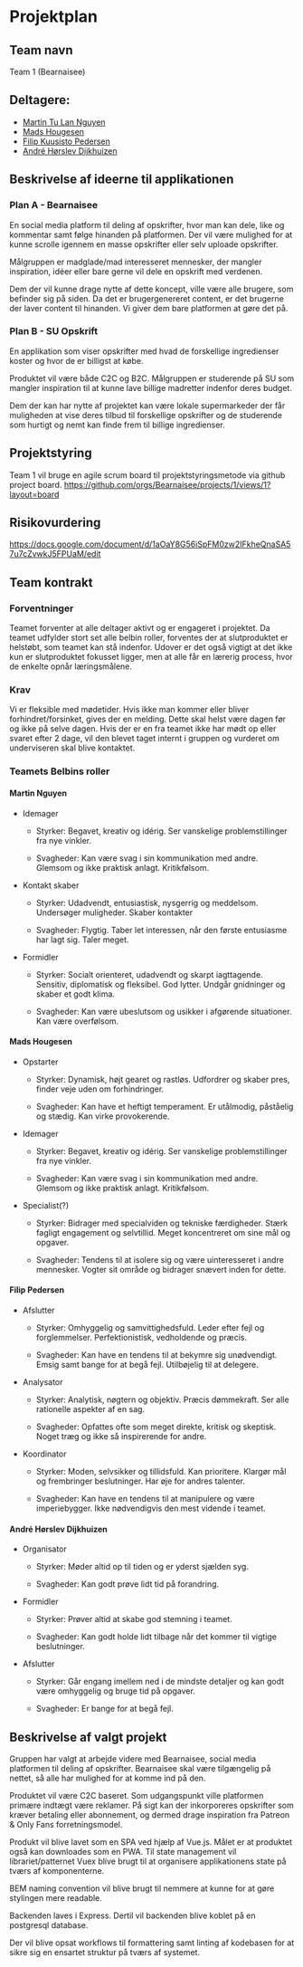 # Projektplan

## Team navn

Team 1 (Bearnaisee)

## Deltagere:

-   [Martin Tu Lan Nguyen](https://github.com/Martinlanng)
-   [Mads Hougesen](https://github.com/hougesen)
-   [Filip Kuusisto Pedersen](https://github.com/FilipPedersen)
-   [André Hørslev Dijkhuizen](https://github.com/DutchSauce)

## Beskrivelse af ideerne til applikationen

### Plan A - Bearnaisee

En social media platform til deling af opskrifter, hvor man kan dele, like og kommentar samt følge hinanden på platformen. Der vil være mulighed for at kunne scrolle igennem en masse opskrifter eller selv uploade opskrifter.

Målgruppen er madglade/mad interesseret mennesker, der mangler inspiration, idéer eller bare gerne vil dele en opskrift med verdenen.

Dem der vil kunne drage nytte af dette koncept, ville være alle brugere, som befinder sig på siden. Da det er brugergenereret content, er det brugerne der laver content til hinanden. Vi giver dem bare platformen at gøre det på.

### Plan B - SU Opskrift

En applikation som viser opskrifter med hvad de forskellige ingredienser koster og hvor de er billigst at købe.

Produktet vil være både C2C og B2C.
Målgruppen er studerende på SU som mangler inspiration til at kunne lave billige madretter indenfor deres budget.

Dem der kan har nytte af projektet kan være lokale supermarkeder der får muligheden at vise deres tilbud til forskellige opskrifter og de studerende som hurtigt og nemt kan finde frem til billige ingredienser.

## Projektstyring

Team 1 vil bruge en agile scrum board til projektstyringsmetode via github project board.
https://github.com/orgs/Bearnaisee/projects/1/views/1?layout=board


## Risikovurdering

https://docs.google.com/document/d/1aOaY8G56iSpFM0zw2IFkheQnaSA57u7cZvwkJ5FPUaM/edit

## Team kontrakt

### Forventninger

Teamet forventer at alle deltager aktivt og er engageret i projektet. Da teamet udfylder stort set alle belbin roller, forventes der at slutproduktet er helstøbt, som teamet kan stå indenfor. Udover er det også vigtigt at det ikke kun er slutproduktet fokusset ligger, men at alle får en lærerig process, hvor de enkelte opnår læringsmålene.

### Krav

Vi er fleksible med mødetider.
Hvis ikke man kommer eller bliver forhindret/forsinket, gives der en melding. Dette skal helst være dagen før og ikke på selve dagen. 
Hvis der er en fra teamet ikke har mødt op eller svaret efter 2 dage, vil den blevet taget internt i gruppen og vurderet om underviseren skal blive kontaktet.

### Teamets Belbins roller

#### Martin Nguyen

-   Idemager

    -   Styrker: Begavet, kreativ og idérig. Ser vanskelige problemstillinger fra nye vinkler.

    -   Svagheder: Kan være svag i sin kommunikation med andre. Glemsom og ikke praktisk anlagt. Kritikfølsom.

-   Kontakt skaber

    -   Styrker: Udadvendt, entusiastisk, nysgerrig og meddelsom. Undersøger muligheder. Skaber kontakter

    -   Svagheder: Flygtig. Taber let interessen, når den første entusiasme har lagt sig. Taler meget.

-   Formidler

    -   Styrker: Socialt orienteret, udadvendt og skarpt iagttagende. Sensitiv, diplomatisk og fleksibel. God lytter. Undgår gnidninger og skaber et godt klima.

    -   Svagheder: Kan være ubeslutsom og usikker i afgørende situationer. Kan være overfølsom.

#### Mads Hougesen

-   Opstarter

    -   Styrker: Dynamisk, højt gearet og rastløs. Udfordrer og skaber pres, finder veje uden om forhindringer.

    -   Svagheder: Kan have et heftigt temperament. Er utålmodig, påståelig og stædig. Kan virke provokerende.

-   Idemager

    -   Styrker: Begavet, kreativ og idérig. Ser vanskelige problemstillinger fra nye vinkler.

    -   Svagheder: Kan være svag i sin kommunikation med andre. Glemsom og ikke praktisk anlagt. Kritikfølsom.

-   Specialist(?)

    -   Styrker: Bidrager med specialviden og tekniske færdigheder. Stærk fagligt engagement og selvtillid. Meget koncentreret om sine mål og opgaver.

    -   Svagheder: Tendens til at isolere sig og være uinteresseret i andre mennesker. Vogter sit område og bidrager snævert inden for dette.

#### Filip Pedersen

-   Afslutter

    -   Styrker: Omhyggelig og samvittighedsfuld. Leder efter fejl og forglemmelser. Perfektionistisk, vedholdende og præcis.

    -   Svagheder: Kan have en tendens til at bekymre sig unødvendigt. Emsig samt bange for at begå fejl. Utilbøjelig til at delegere.

-   Analysator

    -   Styrker: Analytisk, nøgtern og objektiv. Præcis dømmekraft. Ser alle rationelle aspekter af en sag.

    -   Svagheder: Opfattes ofte som meget direkte, kritisk og skeptisk. Noget træg og ikke så inspirerende for andre.

-   Koordinator

    -   Styrker: Moden, selvsikker og tillidsfuld. Kan prioritere. Klargør mål og frembringer beslutninger. Har øje for andres talenter.

    -   Svagheder: Kan have en tendens til at manipulere og være imperiebygger. Ikke nødvendigvis den mest vidende i teamet.

#### André Hørslev Dijkhuizen

-   Organisator

    -   Styrker: Møder altid op til tiden og er yderst sjælden syg.

    -   Svagheder: Kan godt prøve lidt tid på forandring.

-   Formidler

    -   Styrker: Prøver altid at skabe god stemning i teamet.

    -   Svagheder: Kan godt holde lidt tilbage når det kommer til vigtige beslutninger.

-   Afslutter

    -   Styrker: Går engang imellem ned i de mindste detaljer og kan godt være omhyggelig og bruge tid på opgaver.

    -   Svagheder: Er bange for at begå fejl.

## Beskrivelse af valgt projekt

Gruppen har valgt at arbejde videre med Bearnaisee, social media platformen til deling af opskrifter. Bearnaisee skal være tilgængelig på nettet, så alle har mulighed for at komme ind på den.

Produktet vil være C2C baseret. Som udgangspunkt ville platformen primære indtægt være reklamer. På sigt kan der inkorporeres opskrifter som kræver betaling eller abonnement, og dermed drage inspiration fra Patreon & Only Fans forretningsmodel.

Produkt vil blive lavet som en SPA ved hjælp af Vue.js. Målet er at produktet også kan downloades som en PWA. Til state management vil librariet/patternet Vuex blive brugt til at organisere applikationens state på tværs af komponenterne.

BEM naming convention vil blive brugt til nemmere at kunne for at gøre stylingen mere readable.

Backenden laves i Express. Dertil vil backenden blive koblet på en postgresql database.

Der vil blive opsat workflows til formattering samt linting af kodebasen for at sikre sig en ensartet struktur på tværs af systemet.
